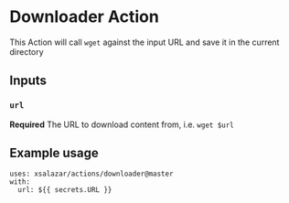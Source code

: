 # Downloader Action

This Action will call `wget` against the input URL and save it in the current directory

## Inputs

### `url`
**Required** The URL to download content from, i.e. `wget $url`

## Example usage

```
uses: xsalazar/actions/downloader@master
with:
  url: ${{ secrets.URL }}
```
